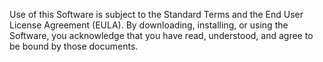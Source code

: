 Use of this Software is subject to the Standard Terms and the End User License Agreement (EULA). By downloading, installing, or using the Software, you acknowledge that you have read, understood, and agree to be bound by those documents.